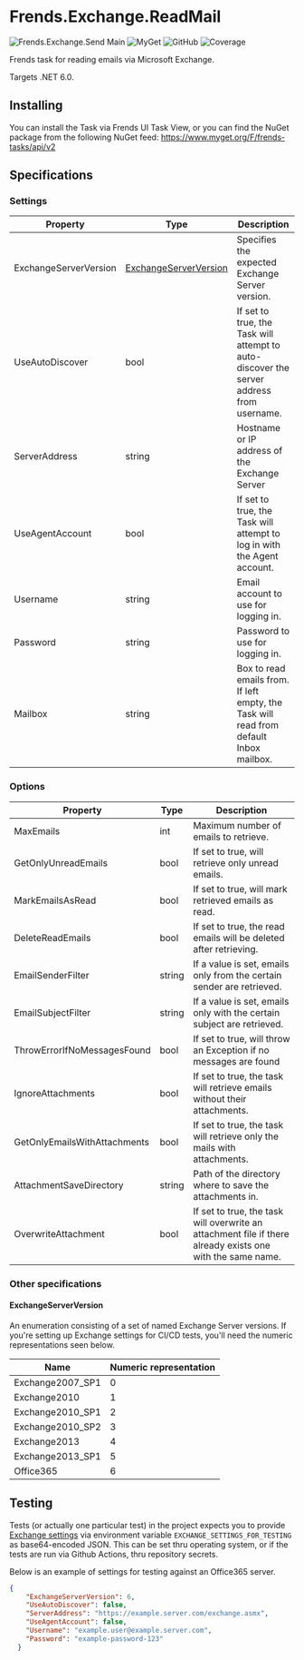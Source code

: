 # Frends.Exchange.ReadMail

![Frends.Exchange.Send Main](https://github.com/FrendsPlatform/Frends.Exchange/actions/workflows/Send_main.yml/badge.svg)
![MyGet](https://img.shields.io/myget/frends-tasks/v/Frends.Exchange?label=NuGet)
![GitHub](https://img.shields.io/github/license/FrendsPlatform/Frends.Exchange?label=License)
![Coverage](https://app-github-custom-badges.azurewebsites.net/Badge?key=FrendsPlatform/Frends.Exchange/Frends.Exchange.ReadMail|main)

Frends task for reading emails via Microsoft Exchange. 

Targets .NET 6.0.

## Installing

You can install the Task via Frends UI Task View, or you can find the NuGet package from the following NuGet feed: 
https://www.myget.org/F/frends-tasks/api/v2

## Specifications

### Settings

| Property              | Type                                              | Description                                                  |
| --------------------- | ------------------------------------------------- | ------------------------------------------------------------ |
| ExchangeServerVersion | [ExchangeServerVersion](###ExchangeServerVersion) | Specifies the expected Exchange Server version.              |
| UseAutoDiscover       | bool                                              | If set to true, the Task will attempt to auto-discover the server address from username. |
| ServerAddress         | string                                            | Hostname or IP address of the Exchange Server                |
| UseAgentAccount       | bool                                              | If set to true, the Task will attempt to log in with the Agent account. |
| Username              | string                                            | Email account to use for logging in.                         |
| Password              | string                                            | Password to use for logging in.                              |
| Mailbox               | string                                            | Box to read emails from. If left empty, the Task will read from default Inbox mailbox. |

### Options

| Property                     | Type   | Description                                                  |
| ---------------------------- | ------ | ------------------------------------------------------------ |
| MaxEmails                    | int    | Maximum number of emails to retrieve.                        |
| GetOnlyUnreadEmails          | bool   | If set to true, will retrieve only unread emails.            |
| MarkEmailsAsRead             | bool   | If set to true, will mark retrieved emails as read.          |
| DeleteReadEmails             | bool   | If set to true, the read emails will be deleted after retrieving. |
| EmailSenderFilter            | string | If a value is set, emails only from the certain sender are retrieved. |
| EmailSubjectFilter           | string | If a value is set, emails only with the certain subject are retrieved. |
| ThrowErrorIfNoMessagesFound  | bool   | If set to true, will throw an Exception if no messages are found |
| IgnoreAttachments            | bool   | If set to true, the task will retrieve emails without their attachments. |
| GetOnlyEmailsWithAttachments | bool   | If set to true, the task will retrieve only the mails with attachments. |
| AttachmentSaveDirectory      | string | Path of the directory where to save the attachments in.      |
| OverwriteAttachment          | bool   | If set to true, the task will overwrite an attachment file if there already exists one with the same name. |

### Other specifications

#### ExchangeServerVersion

An enumeration consisting of a set of named Exchange Server versions. If you're setting up Exchange settings for CI/CD tests, you'll need the numeric representations seen below.

| Name             | Numeric representation |
| ---------------- | ---------------------- |
| Exchange2007_SP1 | 0                      |
| Exchange2010     | 1                      |
| Exchange2010_SP1 | 2                      |
| Exchange2010_SP2 | 3                      |
| Exchange2013     | 4                      |
| Exchange2013_SP1 | 5                      |
| Office365        | 6                      |

## Testing

Tests (or actually one particular test) in the project expects you to provide [Exchange settings](###Settings) via environment variable `EXCHANGE_SETTINGS_FOR_TESTING` as base64-encoded JSON. This can be set thru operating system, or if the tests are run via Github Actions, thru repository secrets.

Below is an example of settings for testing against an Office365 server.

```json
{
    "ExchangeServerVersion": 6,
    "UseAutoDiscover": false,
    "ServerAddress": "https://example.server.com/exchange.asmx",
    "UseAgentAccount": false,
    "Username": "example.user@example.server.com",
    "Password": "example-password-123"
  }
```


